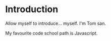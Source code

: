 # Introduction

Allow myself to introduce... myself. I'm Tom san.

My favourite code school path is Javascript.